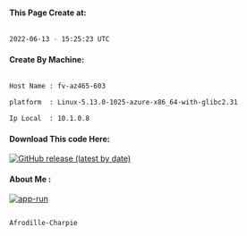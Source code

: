 
   
#### This Page Create at:

```bash

2022-06-13 - 15:25:23 UTC

```

#### Create By Machine:

```bash

Host Name : fv-az465-603

platform  : Linux-5.13.0-1025-azure-x86_64-with-glibc2.31

Ip Local  : 10.1.0.8

```
#### Download This code Here:

[![GitHub release (latest by date)](https://img.shields.io/github/v/release/Afrodille-Charpie/App-Run-1?style=for-the-badge&label=Download)](https://github.com/Afrodille-Charpie/App-Run-1/releases) 

</p> 

#### About Me :

[![app-run](https://github.com/Afrodille-Charpie/App-Run-1/actions/workflows/app-run.yml/badge.svg)](https://github.com/Afrodille-Charpie/App-Run-1/actions/workflows/app-run.yml)

```bash

Afrodille-Charpie

```

